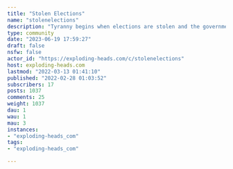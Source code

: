 ```yaml
---
title: "Stolen Elections" 
name: "stolenelections"
description: "Tyranny begins when elections are stolen and the government loses the consent of the governed."
type: community
date: "2023-06-19 17:59:27"
draft: false
nsfw: false
actor_id: "https://exploding-heads.com/c/stolenelections"
host: exploding-heads.com
lastmod: "2022-03-13 01:41:10"
published: "2022-02-28 01:03:52"
subscribers: 17
posts: 1037
comments: 25
weight: 1037
dau: 1
wau: 1
mau: 3
instances:
- "exploding-heads_com"
tags: 
- "exploding-heads_com"

---
```

